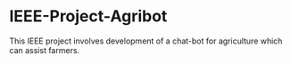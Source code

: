 # IEEE-Project-Agribot
This IEEE project involves development of a chat-bot for agriculture which can assist farmers.
